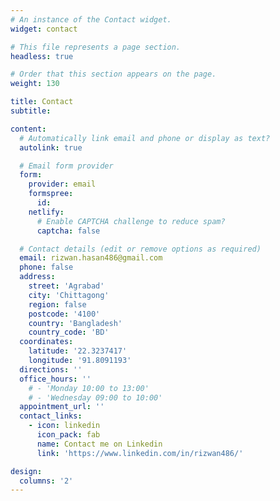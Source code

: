 ```yaml
---
# An instance of the Contact widget.
widget: contact

# This file represents a page section.
headless: true

# Order that this section appears on the page.
weight: 130

title: Contact
subtitle:

content:
  # Automatically link email and phone or display as text?
  autolink: true

  # Email form provider
  form:
    provider: email
    formspree:
      id:
    netlify:
      # Enable CAPTCHA challenge to reduce spam?
      captcha: false

  # Contact details (edit or remove options as required)
  email: rizwan.hasan486@gmail.com
  phone: false
  address:
    street: 'Agrabad'
    city: 'Chittagong'
    region: false
    postcode: '4100'
    country: 'Bangladesh'
    country_code: 'BD'
  coordinates:
    latitude: '22.3237417'
    longitude: '91.8091193'
  directions: ''
  office_hours: ''
    # - 'Monday 10:00 to 13:00'
    # - 'Wednesday 09:00 to 10:00'
  appointment_url: ''
  contact_links:
    - icon: linkedin
      icon_pack: fab
      name: Contact me on Linkedin
      link: 'https://www.linkedin.com/in/rizwan486/'

design:
  columns: '2'
---
```

